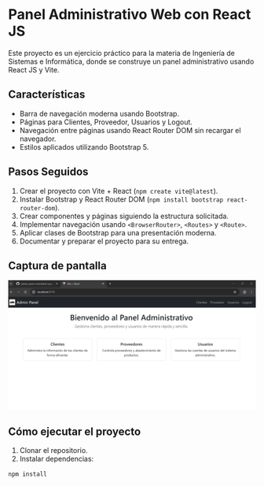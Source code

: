 # Panel Administrativo Web con React JS

Este proyecto es un ejercicio práctico para la materia de Ingeniería de Sistemas e Informática, donde se construye un panel administrativo usando React JS y Vite.

## Características

- Barra de navegación moderna usando Bootstrap.
- Páginas para Clientes, Proveedor, Usuarios y Logout.
- Navegación entre páginas usando React Router DOM sin recargar el navegador.
- Estilos aplicados utilizando Bootstrap 5.

## Pasos Seguidos

1. Crear el proyecto con Vite + React (`npm create vite@latest`).
2. Instalar Bootstrap y React Router DOM (`npm install bootstrap react-router-dom`).
3. Crear componentes y páginas siguiendo la estructura solicitada.
4. Implementar navegación usando `<BrowserRouter>`, `<Routes>` y `<Route>`.
5. Aplicar clases de Bootstrap para una presentación moderna.
6. Documentar y preparar el proyecto para su entrega.

## Captura de pantalla

![Vista previa](public/captura.png)



## Cómo ejecutar el proyecto

1. Clonar el repositorio.
2. Instalar dependencias:

```bash
npm install
